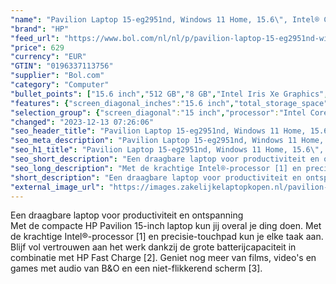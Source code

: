 ```yaml
---
"name": "Pavilion Laptop 15-eg2951nd, Windows 11 Home, 15.6\", Intel® Core™ i5, 8GB RAM, 512GB SSD, FHD, Natuurlijk zilver"
"brand": "HP"
"feed_url": "https://www.bol.com/nl/nl/p/pavilion-laptop-15-eg2951nd-windows-11-home-15-6-intel-core-i5-8gb-ram-512gb-ssd-fhd-natuurlijk-zilver/9300000151425585"
"price": 629
"currency": "EUR"
"GTIN": "0196337113756"
"supplier": "Bol.com"
"category": "Computer"
"bullet_points": ["15.6 inch","512 GB","8 GB","Intel Iris Xe Graphics","Windows"]
"features": {"screen_diagonal_inches":"15.6 inch","total_storage_space":"512 GB","memory_size":"8 GB","graphics_card":"Intel Iris Xe Graphics","operating_system":"Windows"}
"selection_group": {"screen_diagonal":"15 inch","processor":"Intel Core i5","changed_price_past_3_days":false,"product_family":"Pavilion"}
"changed": "2023-12-13 07:26:06"
"seo_header_title": "Pavilion Laptop 15-eg2951nd, Windows 11 Home, 15.6\", Intel® Core™ i5, 8GB RAM, 512GB SSD, FHD, Natuurlijk zilver"
"seo_meta_description": "Pavilion Laptop 15-eg2951nd, Windows 11 Home, 15.6\", Intel® Core™ i5, 8GB RAM, 512GB SSD, FHD, Natuurlijk zilver"
"seo_h1_title": "Pavilion Laptop 15-eg2951nd, Windows 11 Home, 15.6\", Intel® Core™ i5, 8GB RAM, 512GB SSD, FHD, Natuurlijk zilver"
"seo_short_description": "Een draagbare laptop voor productiviteit en ontspanning <br />Met de compacte HP Pavilion 15-inch laptop kun jij overal je ding doen."
"seo_long_description": "Met de krachtige Intel®-processor [1] en precisie-touchpad kun je elke taak aan. Blijf vol vertrouwen aan het werk dankzij de grote batterijcapaciteit in combinatie met HP Fast Charge [2]. Geniet nog meer van films, video's en games met audio van B&O en een niet-flikkerend scherm [3]."
"short_description": "Een draagbare laptop voor productiviteit en ontspanning Met de compacte HP Pavilion 15-inch laptop kun jij overal je ding doen. Met de krachtige Intel®-processor [1] en precisie-touchpad kun je elke taak aan. Blijf vol vertrouwen aan het werk dankzij de grote batterijcapaciteit in combinatie met HP Fast Charge [2]. Geniet nog meer van films, video's en games met audio van B&O en een niet-flikkerend scherm [3]."
"external_image_url": "https://images.zakelijkelaptopkopen.nl/pavilion-laptop-15-eg2951nd-windows-11-home-15-6-intel-core-i5-8gb-ram-512gb-ssd-fhd-natuurlijk-zilver.webp"
---
```


Een draagbare laptop voor productiviteit en ontspanning <br />Met de compacte HP Pavilion 15-inch laptop kun jij overal je ding doen. Met de krachtige Intel®-processor [1] en precisie-touchpad kun je elke taak aan. Blijf vol vertrouwen aan het werk dankzij de grote batterijcapaciteit in combinatie met HP Fast Charge [2]. Geniet nog meer van films, video's en games met audio van B&O en een niet-flikkerend scherm [3].
